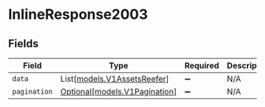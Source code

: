 # InlineResponse2003


## Fields

| Field                                                      | Type                                                       | Required                                                   | Description                                                |
| ---------------------------------------------------------- | ---------------------------------------------------------- | ---------------------------------------------------------- | ---------------------------------------------------------- |
| `data`                                                     | List[[models.V1AssetsReefer](../models/v1assetsreefer.md)] | :heavy_minus_sign:                                         | N/A                                                        |
| `pagination`                                               | [Optional[models.V1Pagination]](../models/v1pagination.md) | :heavy_minus_sign:                                         | N/A                                                        |
